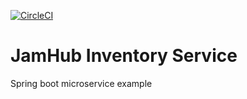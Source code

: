 [![CircleCI](https://dl.circleci.com/status-badge/img/gh/jiksa/jamhub-inventory-service/tree/master.svg?style=svg)](https://dl.circleci.com/status-badge/redirect/gh/jiksa/jamhub-inventory-service/tree/master)
# JamHub Inventory Service

Spring boot microservice example